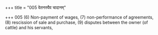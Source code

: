 +++
title = "005 वेतनस्यैव चादानम्"

+++
005	(6) Non-payment of wages, (7) non-performance of agreements, (8) rescission of sale and purchase, (9) disputes between the owner (of cattle) and his servants,